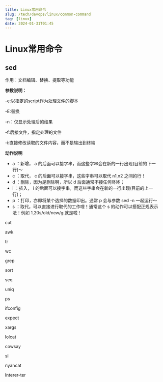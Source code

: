 ```yaml
---
title: Linux常用命令
slug: /tech/devops/linux/common-command
tag: [linux]
date: 2024-01-31T01:45
---
```


# Linux常用命令

## sed

作用：文档编辑、替换、提取等功能

**参数说明：**

-e:以指定的script作为处理文件的脚本

-E:替换

-n：仅显示处理后的结果

-f:后接文件，指定处理的文件

-i:直接修改读取的文件内容，而不是输出到终端

**动作说明**

- a ：新增， a 的后面可以接字串，而这些字串会在新的一行出现(目前的下一行)～
- c ：取代， c 的后面可以接字串，这些字串可以取代 n1,n2 之间的行！
- d ：删除，因为是删除啊，所以 d 后面通常不接任何咚咚；
- i ：插入， i 的后面可以接字串，而这些字串会在新的一行出现(目前的上一行)；
- p ：打印，亦即将某个选择的数据印出。通常 p 会与参数 sed -n 一起运行～
- s ：取代，可以直接进行取代的工作哩！通常这个 s 的动作可以搭配正规表示法！例如 1,20s/old/new/g 就是啦！

cut

awk

tr

wc

grep

sort

seq

uniq

ps

ifconfig

expect

xargs

lolcat

cowsay

sl

nyancat



Interer-ter
